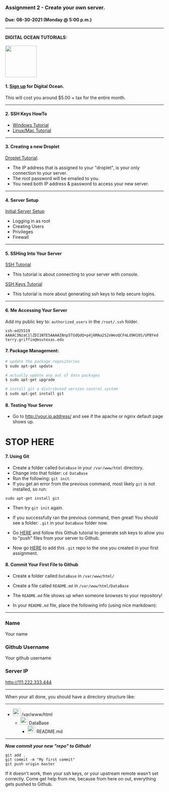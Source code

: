 ### Assignment 2 - Create your own server.
#### Due: 08-30-2021 (Monday @ 5:00 p.m.)



-----

#### DIGITAL OCEAN TUTORIALS:

<a href="https://www.digitalocean.com/community/tutorials"><img src="https://upload.wikimedia.org/wikipedia/commons/f/ff/DigitalOcean_logo.svg" width="100"></a>


#### 1. [Sign up](https://cloud.digitalocean.com/registrations/new) for Digital Ocean.

This will cost you around $5.00 + tax for the entire month. 

-----

#### 2. SSH Keys HowTo

- [Windows Tutorial](https://docs.digitalocean.com/products/droplets/how-to/add-ssh-keys/create-with-putty/)
- [Linux/Mac Tutorial](https://www.digitalocean.com/community/tutorials/how-to-create-ssh-keys-with-openssh-on-macos-or-linux)

-----

#### 3. Creating a new Droplet

[Droplet Tutorial](https://www.digitalocean.com/community/tutorials/how-to-set-up-an-ubuntu-20-04-server-on-a-digitalocean-droplet).

- The IP address that is assigned to your "droplet", is your only connection to your server.
- The root password will be emailed to you.
- You need both IP address & password to access your new server.

-----

#### 4. Server Setup

[Initial Server Setup](https://www.digitalocean.com/community/tutorials/initial-server-setup-with-ubuntu-20-04)

- Logging in as root
- Creating Users
- Privileges
- Firewall

-----

#### 5. SSHing Into Your Server

[SSH Tutorial](https://docs.digitalocean.com/products/droplets/how-to/connect-with-ssh/)
- This tutorial is about connecting to your server with console.

[SSH Keys Tutorial](https://www.digitalocean.com/community/tutorials/how-to-set-up-ssh-keys-on-ubuntu-20-04)
- This tutorial is more about generating ssh keys to help secure logins.
-----

#### 6. Me Accessing Your Server

Add my public key to: `authorized_users` in the `/root/.ssh` folder.

```
ssh-ed25519 AAAAC3NzaC1lZDI1NTE5AAAAINnp5TGdQdQ+p4j6MAa2S2xWeoQCFmLd9H10S/UPBYed terry.griffin@msutexas.edu
```


#### 7. Package Management:

```bash
# update the package repositories
$ sudo apt-get update

# actually update any out of data packages
$ sudo apt-get upgrade

# install git a distributed version control system  
$ sudo apt-get install git

```

#### 8. Testing Your Server

- Go to http://your.ip.address/ and see if the apache or nginx default page shows up.


# STOP HERE

#### 7. Using Git

- Create a folder called `DataBase` in your `/var/www/html` directory.
- Change into that folder: `cd DataBase`
- Run the following: `git init`.
- If you get an error from the previous command, most likely `git` is not installed, so run:

```
sudo apt-get install git
```
- Then try `git init` again.

- If you successfully ran the previous command, then great! You should see a folder: `.git` in your `DataBase` folder now.
- Go [HERE](https://help.github.com/articles/generating-ssh-keys/) and follow this Github tutorial to generate ssh keys to allow you to "push" files from your server to Github.
- Now go [HERE](https://help.github.com/articles/adding-an-existing-project-to-github-using-the-command-line/) to add this `.git` repo to the one you created in your first assignment.

#### 8. Commit Your First File to Github

- Create a folder called `DataBase` in `/var/www/html/`
- Create a file called `README.md` in `/var/www/html/DataBase`
- The `README.md` file shows up when someone browses to your repository!

- In your `README.md` file, place the following info (using nice markdown):

-----

### Name

Your name

### Github Username

Your github username

### Server IP

http://111.222.333.444

-----

When your all done, you should have a directory structure like:

-----
- <img src="https://cs.msutexas.edu/~griffin/zcloud/zcloud-files/icons8-folder-24.png" width="24"> /var/www/html
    - <img src="https://cs.msutexas.edu/~griffin/zcloud/zcloud-files/icons8-folder-24.png" width="24"> DataBase
         - <img src="https://cs.msutexas.edu/~griffin/zcloud/zcloud-files/icons8-markdown-24.png" width="24"> README.md 

-----


___Now commit your new "repo" to Github!___

```
git add .
git commit -m "My first commit"
git push origin master
```

If it doesn't work, then your ssh keys, or your upstream remote wasn't set correctly. 
Come get help from me, because from here on out, everything gets pushed to Github.


[1]:  ../../Resources/01-icons/icons8-folder-24.png
[2]: ../../Resources/01-icons/DigitalOcean_logo.png
[9]:  ../../Resources/01-icons/icons8-markdown-24.png


